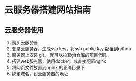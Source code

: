# 云服务器搭建网站指南
## 云服务器使用
1. 购买云服务器
2. 登录云服务器，生成ssh key，将ssh public key 配置到github
3. 服务器上安装 git， 就可以拉取git仓库的项目代码。
3. 搭建web服务器，使用docker，或直接配置nginx
4. 将网页文件放置到nginx 的正确目录下
5. 绑定域名，到云服务器的地址